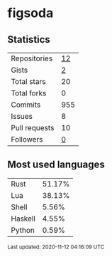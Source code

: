 # figsoda


## Statistics

<table>
    <tr>
        <td>Repositories</td>
        <td><a href="https://github.com/figsoda?tab=repositories">12</a></td>
    </tr>
    <tr>
        <td>Gists</td>
        <td><a href="https://gist.github.com/figsoda">2</a></td>
    </tr>
    <tr>
        <td>Total stars</td>
        <td>20</td>
    </tr>
    <tr>
        <td>Total forks</td>
        <td>0</td>
    </tr>
    <tr>
        <td>Commits</td>
        <td>955</td>
    </tr>
    <tr>
        <td>Issues</td>
        <td>8</td>
    </tr>
    <tr>
        <td>Pull requests</td>
        <td>10</td>
    </tr>
    <tr>
        <td>Followers</td>
        <td><a href="https://github.com/figsoda?tab=followers">0</a></td>
    </tr>
</table>


## Most used languages

<table>
<tr><td>Rust</td><td>51.17%</td></tr>
<tr><td>Lua</td><td>38.13%</td></tr>
<tr><td>Shell</td><td>5.56%</td></tr>
<tr><td>Haskell</td><td>4.55%</td></tr>
<tr><td>Python</td><td>0.59%</td></tr>
</table>


<sub>Last updated: 2020-11-12 04:16:09 UTC</sub>
